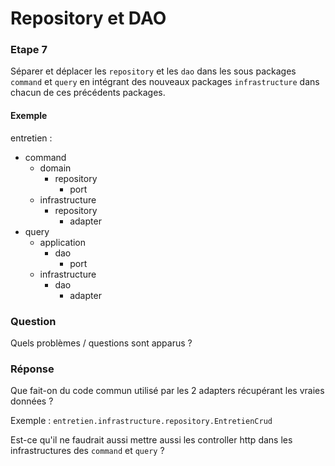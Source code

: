 # Repository et DAO

### Etape 7

Séparer et déplacer les `repository` et les `dao` dans les sous packages `command` et `query` en intégrant des nouveaux
packages `infrastructure` dans chacun de ces précédents packages.

#### Exemple

entretien :

- command
  - domain
    - repository
      - port
  - infrastructure
    - repository
      - adapter
- query
  - application
    - dao
      - port
  - infrastructure
    - dao
      - adapter

### Question

Quels problèmes / questions sont apparus ?

### Réponse

Que fait-on du code commun utilisé par les 2 adapters récupérant les vraies données ?

Exemple : `entretien.infrastructure.repository.EntretienCrud`

Est-ce qu'il ne faudrait aussi mettre aussi les controller http dans les infrastructures des `command` et `query` ?

